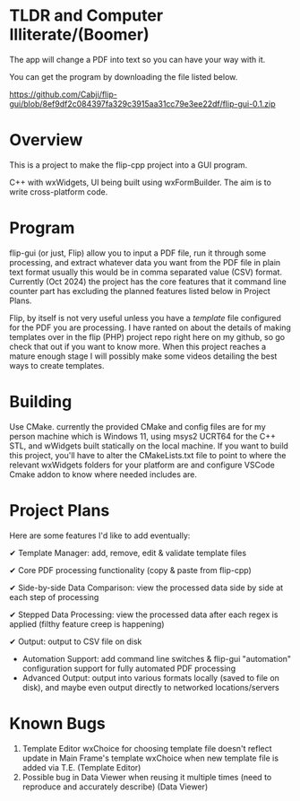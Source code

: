 # TLDR and Computer Illiterate/(Boomer)

The app will change a PDF into text so you can have your way with it.

You can get the program by downloading the file listed below.

https://github.com/Cabji/flip-gui/blob/8ef9df2c084397fa329c3915aa31cc79e3ee22df/flip-gui-0.1.zip

# Overview

This is a project to make the flip-cpp project into a GUI program.

C++ with wxWidgets, UI being built using wxFormBuilder. The aim is to write cross-platform code.

# Program

flip-gui (or just, Flip) allow you to input a PDF file, run it through some processing, and extract whatever data you want from the PDF file in plain text format usually this would be in comma separated value (CSV) format. Currently (Oct 2024) the project has the core features that it command line counter part has excluding the planned features listed below in Project Plans.

Flip, by itself is not very useful unless you have a _template_ file configured for the PDF you are processing. I have ranted on about the details of making templates over in the flip (PHP) project repo right here on my github, so go check that out if you want to know more. When this project reaches a mature enough stage I will possibly make some videos detailing the best ways to create templates.

# Building

Use CMake. currently the provided CMake and config files are for my person machine which is Windows 11, using msys2 UCRT64 for the C++ STL, and wWidgets built statically on the local machine.
If you want to build this project, you'll have to alter the CMakeLists.txt file to point to where the relevant wxWidgets folders for your platform are and configure VSCode Cmake addon to know where needed includes are.

# Project Plans

Here are some features I'd like to add eventually:

✔ Template Manager: add, remove, edit & validate template files

✔ Core PDF processing functionality (copy & paste from flip-cpp)

✔ Side-by-side Data Comparison: view the processed data side by side at each step of processing

✔ Stepped Data Processing: view the processed data after each regex is applied (filthy feature creep is happening)

✔ Output: output to CSV file on disk

- Automation Support: add command line switches & flip-gui "automation" configuration support for fully automated PDF processing
- Advanced Output: output into various formats locally (saved to file on disk), and maybe even output directly to networked locations/servers

# Known Bugs

1. Template Editor wxChoice for choosing template file doesn't reflect update in Main Frame's template wxChoice when new template file is added via T.E. (Template Editor)
2. Possible bug in Data Viewer when reusing it multiple times (need to reproduce and accurately describe) (Data Viewer)
